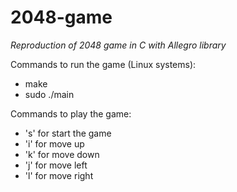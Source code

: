# 2048-game
*Reproduction of 2048 game in C with Allegro library*


<p>Commands to run the game (Linux systems):<p>

<ul>
<li>make</li>
<li>sudo ./main</li>
</ul>


<p>Commands to play the game:<p>
<ul>
  <li>'s' for start the game</li>
  <li>'i' for move up</li>
  <li>'k' for move down</li>
  <li>'j' for move left</li>
  <li>'l' for move right</li>
</ul>
